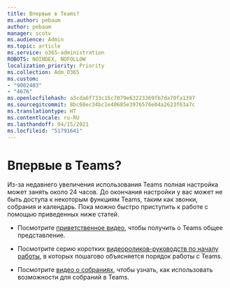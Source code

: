 ```yaml
---
title: Впервые в Teams?
ms.author: pebaum
author: pebaum
manager: scotv
ms.audience: Admin
ms.topic: article
ms.service: o365-administration
ROBOTS: NOINDEX, NOFOLLOW
localization_priority: Priority
ms.collection: Adm_O365
ms.custom:
- "9002403"
- "4676"
ms.openlocfilehash: a3cda6f733c15c7079e63223369fb7da70fa1397
ms.sourcegitcommit: 8bc60ec34bc1e40685e3976576e04a2623f63a7c
ms.translationtype: HT
ms.contentlocale: ru-RU
ms.lasthandoff: 04/15/2021
ms.locfileid: "51791641"
---
```

# <a name="new-to-teams"></a>Впервые в Teams?

Из-за недавнего увеличения использования Teams полная настройка может занять около 24 часов. До окончания настройки у вас может не быть доступа к некоторым функциям Teams, таким как звонки, собрания и календарь. Пока можно быстро приступить к работе с помощью приведенных ниже статей. 

- Посмотрите [приветственное видео](https://support.office.com/article/welcome-to-microsoft-teams-b98d533f-118e-4bae-bf44-3df2470c2b12), чтобы получить о Teams общее представление.

- Посмотрите серию коротких [видеороликов-руководств по началу работы](https://support.office.com/article/video-what-is-microsoft-teams-422bf3aa-9ae8-46f1-83a2-e65720e1a34d), в которых пошагово объясняется порядок работы с Teams.

- Посмотрите [видео о собраниях](https://support.office.com/article/join-a-teams-meeting-078e9868-f1aa-4414-8bb9-ee88e9236ee4), чтобы узнать, как использовать возможности для собраний в Teams.
